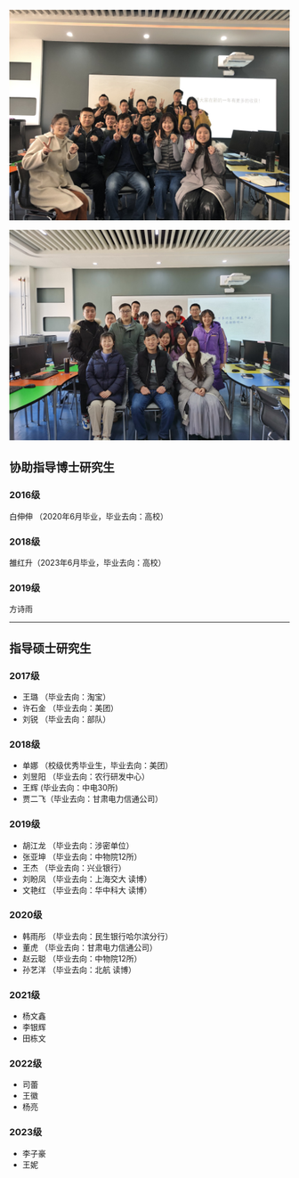
![Team](img/201912.jpg)

![Team](img/202102.jpg)
## 协助指导博士研究生

### 2016级

白伸伸 （2020年6月毕业，毕业去向：高校）

### 2018级

雒红升（2023年6月毕业，毕业去向：高校）

### 2019级

方诗雨

***

## 指导硕士研究生

### 2017级

- 王璐 （毕业去向：淘宝）
- 许石金 （毕业去向：美团）
- 刘锐 （毕业去向：部队）

### 2018级

- 单娜 （校级优秀毕业生，毕业去向：美团）
- 刘昱阳 （毕业去向：农行研发中心）
- 王辉 (毕业去向：中电30所)
- 贾二飞（毕业去向：甘肃电力信通公司）

### 2019级

- 胡江龙 （毕业去向：涉密单位）
- 张亚坤 （毕业去向：中物院12所）
- 王杰 （毕业去向：兴业银行）
- 刘盼凤 （毕业去向：上海交大 读博）
- 文艳红 （毕业去向：华中科大 读博）

### 2020级

- 韩雨彤 （毕业去向：民生银行哈尔滨分行）
- 董虎 （毕业去向：甘肃电力信通公司）
- 赵云聪 （毕业去向：中物院12所）
- 孙艺洋 （毕业去向：北航 读博）

### 2021级

- 杨文鑫
- 李银辉
- 田栋文

### 2022级
- 司蕾
- 王徽
- 杨亮

### 2023级
- 李子豪
- 王妮
